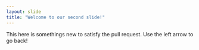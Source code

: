 ```yaml
---
layout: slide
title: "Welcome to our second slide!"
---
```

This here is somethings new to satisfy the pull request.
Use the left arrow to go back!
